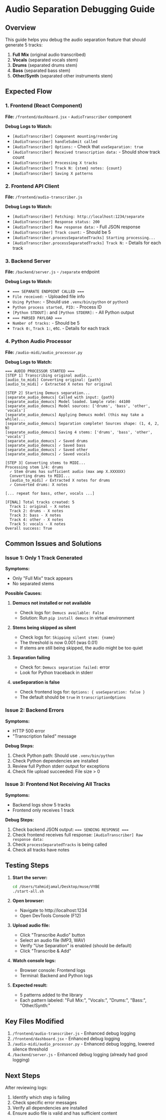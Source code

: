 # Audio Separation Debugging Guide

## Overview
This guide helps you debug the audio separation feature that should generate 5 tracks:
1. **Full Mix** (original audio transcribed)
2. **Vocals** (separated vocals stem)
3. **Drums** (separated drums stem)
4. **Bass** (separated bass stem)
5. **Other/Synth** (separated other instruments stem)

## Expected Flow

### 1. Frontend (React Component)
**File:** `/frontend/dashboard.jsx` - `AudioTranscriber` component

**Debug Logs to Watch:**
- `[AudioTranscriber] Component mounting/rendering`
- `[AudioTranscriber] handleSubmit called`
- `[AudioTranscriber] Options:` - Check that `useSeparation: true`
- `[AudioTranscriber] Received transcription data:` - Should show track count
- `[AudioTranscriber] Processing X tracks`
- `[AudioTranscriber] Track N: {stem} notes: {count}`
- `[AudioTranscriber] Saving X patterns`

### 2. Frontend API Client
**File:** `/frontend/audio-transcriber.js`

**Debug Logs to Watch:**
- `[AudioTranscriber] Fetching: http://localhost:1234/separate`
- `[AudioTranscriber] Response status: 200`
- `[AudioTranscriber] Raw response data:` - Full JSON response
- `[AudioTranscriber] Track count:` - Should be 5
- `[AudioTranscriber.processSeparatedTracks] Starting processing...`
- `[AudioTranscriber.processSeparatedTracks] Track N:` - Details for each track

### 3. Backend Server
**File:** `/backend/server.js` - `/separate` endpoint

**Debug Logs to Watch:**
- `=== SEPARATE ENDPOINT CALLED ===`
- `File received:` - Uploaded file info
- `Using Python:` - Should use `.venv/bin/python` or `python3`
- `Python process started, PID:` - Process ID
- `[Python STDOUT]:` and `[Python STDERR]:` - All Python output
- `=== PARSED PAYLOAD ===`
- `Number of tracks:` - Should be 5
- `Track 0:`, `Track 1:`, etc. - Details for each track

### 4. Python Audio Processor
**File:** `/audio-midi/audio_processor.py`

**Debug Logs to Watch:**
```
=== AUDIO PROCESSOR STARTED ===
[STEP 1] Transcribing original audio...
[audio_to_midi] Converting original: {path}
[audio_to_midi] ✓ Extracted X notes for original

[STEP 2] Starting Demucs separation...
[separate_audio_demucs] Called with input: {path}
[separate_audio_demucs] Model loaded. Sample rate: 44100
[separate_audio_demucs] Model sources: ['drums', 'bass', 'other', 'vocals']
[separate_audio_demucs] Applying Demucs model (this may take a while)...
[separate_audio_demucs] Separation complete! Sources shape: (1, 4, 2, N)
[separate_audio_demucs] Saving 4 stems: ['drums', 'bass', 'other', 'vocals']
[separate_audio_demucs] ✓ Saved drums
[separate_audio_demucs] ✓ Saved bass
[separate_audio_demucs] ✓ Saved other
[separate_audio_demucs] ✓ Saved vocals

[STEP 3] Converting stems to MIDI...
Processing stem 1/4: drums
  ✓ Stem drums has sufficient audio (max amp X.XXXXXX)
  Converting drums to MIDI...
  [audio_to_midi] ✓ Extracted X notes for drums
  ✓ Converted drums: X notes

[... repeat for bass, other, vocals ...]

[FINAL] Total tracks created: 5
  Track 1: original - X notes
  Track 2: drums - X notes
  Track 3: bass - X notes
  Track 4: other - X notes
  Track 5: vocals - X notes
Overall success: True
```

## Common Issues and Solutions

### Issue 1: Only 1 Track Generated

**Symptoms:**
- Only "Full Mix" track appears
- No separated stems

**Possible Causes:**
1. **Demucs not installed or not available**
   - Check logs for: `Demucs available: False`
   - Solution: Run `pip install demucs` in virtual environment

2. **Stems being skipped as silent**
   - Check logs for: `Skipping silent stem: {name}`
   - The threshold is now 0.001 (was 0.01)
   - If stems are still being skipped, the audio might be too quiet

3. **Separation failing**
   - Check for: `Demucs separation failed:` error
   - Look for Python traceback in stderr

4. **useSeparation is false**
   - Check frontend logs for: `Options: { useSeparation: false }`
   - The default should be `true` in `transcriptionOptions`

### Issue 2: Backend Errors

**Symptoms:**
- HTTP 500 error
- "Transcription failed" message

**Debug Steps:**
1. Check Python path: Should use `.venv/bin/python`
2. Check Python dependencies are installed
3. Review full Python stderr output for exceptions
4. Check file upload succeeded: File size > 0

### Issue 3: Frontend Not Receiving All Tracks

**Symptoms:**
- Backend logs show 5 tracks
- Frontend only receives 1 track

**Debug Steps:**
1. Check backend JSON output: `=== SENDING RESPONSE ===`
2. Check frontend receives full response: `[AudioTranscriber] Raw response data:`
3. Check `processSeparatedTracks` is being called
4. Check all tracks have notes

## Testing Steps

1. **Start the server:**
   ```bash
   cd /Users/tahmidjamal/Desktop/muse/VYBE
   ./start-all.sh
   ```

2. **Open browser:**
   - Navigate to http://localhost:1234
   - Open DevTools Console (F12)

3. **Upload audio file:**
   - Click "Transcribe Audio" button
   - Select an audio file (MP3, WAV)
   - Verify "Use Separation" is enabled (should be default)
   - Click "Transcribe & Add"

4. **Watch console logs:**
   - Browser console: Frontend logs
   - Terminal: Backend and Python logs

5. **Expected result:**
   - 5 patterns added to the library
   - Each pattern labeled: "Full Mix:", "Vocals:", "Drums:", "Bass:", "Other/Synth:"

## Key Files Modified

1. `/frontend/audio-transcriber.js` - Enhanced debug logging
2. `/frontend/dashboard.jsx` - Enhanced debug logging
3. `/audio-midi/audio_processor.py` - Enhanced debug logging, lowered silence threshold
4. `/backend/server.js` - Enhanced debug logging (already had good logging)

## Next Steps

After reviewing logs:
1. Identify which step is failing
2. Check specific error messages
3. Verify all dependencies are installed
4. Ensure audio file is valid and has sufficient content
